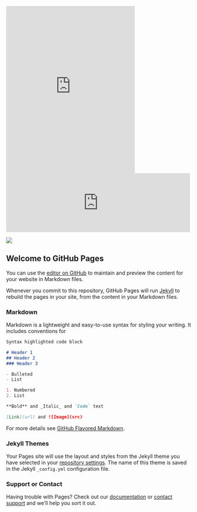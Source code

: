 <iframe height='454' width='350' frameborder='0' allowtransparency='true' scrolling='no' src='https://www.strava.com/athletes/10572092/latest-rides/b6b2e915f94db2d1d22b8b8456dde0d566abf0dc'></iframe>

<iframe height='160' width='500' frameborder='0' allowtransparency='true' scrolling='no' src='https://www.strava.com/athletes/10572092/activity-summary/b6b2e915f94db2d1d22b8b8456dde0d566abf0dc'></iframe>

<a href="https://veloviewer.com/athlete/10572092/"><img src="https://veloviewer.com/SigImage/a18175/2/10/M/s/oinjlbdefa.png"></a>

## Welcome to GitHub Pages

You can use the [editor on GitHub](https://github.com/Reevid/Profile/edit/master/README.md) to maintain and preview the content for your website in Markdown files.

Whenever you commit to this repository, GitHub Pages will run [Jekyll](https://jekyllrb.com/) to rebuild the pages in your site, from the content in your Markdown files.

### Markdown

Markdown is a lightweight and easy-to-use syntax for styling your writing. It includes conventions for

```markdown
Syntax highlighted code block

# Header 1
## Header 2
### Header 3

- Bulleted
- List

1. Numbered
2. List

**Bold** and _Italic_ and `Code` text

[Link](url) and ![Image](src)
```

For more details see [GitHub Flavored Markdown](https://guides.github.com/features/mastering-markdown/).

### Jekyll Themes

Your Pages site will use the layout and styles from the Jekyll theme you have selected in your [repository settings](https://github.com/Reevid/Profile/settings). The name of this theme is saved in the Jekyll `_config.yml` configuration file.

### Support or Contact

Having trouble with Pages? Check out our [documentation](https://help.github.com/categories/github-pages-basics/) or [contact support](https://github.com/contact) and we’ll help you sort it out.
